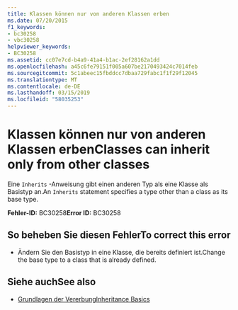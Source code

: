 ```yaml
---
title: Klassen können nur von anderen Klassen erben
ms.date: 07/20/2015
f1_keywords:
- bc30258
- vbc30258
helpviewer_keywords:
- BC30258
ms.assetid: cc07e7cd-b4a9-41a4-b1ac-2ef28162a1dd
ms.openlocfilehash: a45c6fe79151f005a607be2170493424c7014feb
ms.sourcegitcommit: 5c1abeec15fbddcc7dbaa729fabc1f1f29f12045
ms.translationtype: MT
ms.contentlocale: de-DE
ms.lasthandoff: 03/15/2019
ms.locfileid: "58035253"
---
```

# <a name="classes-can-inherit-only-from-other-classes"></a><span data-ttu-id="2b37e-102">Klassen können nur von anderen Klassen erben</span><span class="sxs-lookup"><span data-stu-id="2b37e-102">Classes can inherit only from other classes</span></span>
<span data-ttu-id="2b37e-103">Eine `Inherits` -Anweisung gibt einen anderen Typ als eine Klasse als Basistyp an.</span><span class="sxs-lookup"><span data-stu-id="2b37e-103">An `Inherits` statement specifies a type other than a class as its base type.</span></span>  
  
 <span data-ttu-id="2b37e-104">**Fehler-ID:** BC30258</span><span class="sxs-lookup"><span data-stu-id="2b37e-104">**Error ID:** BC30258</span></span>  
  
## <a name="to-correct-this-error"></a><span data-ttu-id="2b37e-105">So beheben Sie diesen Fehler</span><span class="sxs-lookup"><span data-stu-id="2b37e-105">To correct this error</span></span>  
  
-   <span data-ttu-id="2b37e-106">Ändern Sie den Basistyp in eine Klasse, die bereits definiert ist.</span><span class="sxs-lookup"><span data-stu-id="2b37e-106">Change the base type to a class that is already defined.</span></span>  
  
## <a name="see-also"></a><span data-ttu-id="2b37e-107">Siehe auch</span><span class="sxs-lookup"><span data-stu-id="2b37e-107">See also</span></span>

- [<span data-ttu-id="2b37e-108">Grundlagen der Vererbung</span><span class="sxs-lookup"><span data-stu-id="2b37e-108">Inheritance Basics</span></span>](../../visual-basic/programming-guide/language-features/objects-and-classes/inheritance-basics.md)
